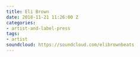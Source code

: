 ```yaml
---
title: Eli Brown
date: 2018-11-21 11:26:00 Z
categories:
- artist-and-label-press
tags:
- artist
soundcloud: https://soundcloud.com/elibrownbeats
---
```


